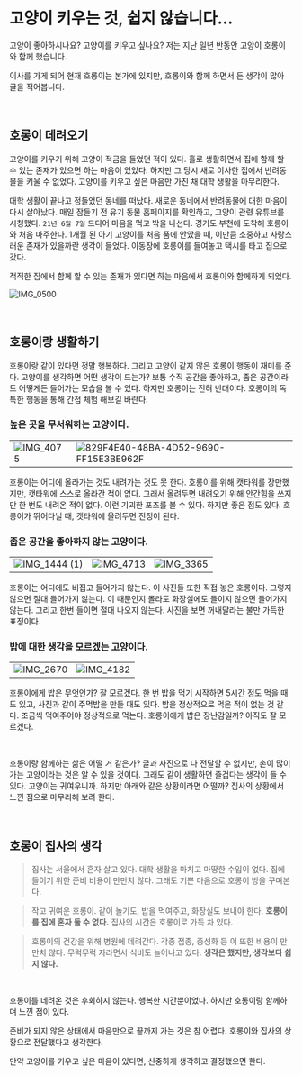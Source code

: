 # 고양이 키우는 것, 쉽지 않습니다...

고양이 좋아하시나요? 고양이를 키우고 싶나요? 저는 지난 일년 반동안 고양이 호롱이와 함께 했습니다.

이사를 가게 되어 현재 호롱이는 본가에 있지만, 호롱이와 함께 하면서 든 생각이 많아 글을 적어봅니다.

<br>

## 호롱이 데려오기

고양이를 키우기 위해 고양이 적금을 들었던 적이 있다. 홀로 생활하면서 집에 함께 할 수 있는 존재가 있으면 하는 마음이 있었다. 하지만 그 당시 새로 이사한 집에서 반려동물을 키울 수 없었다. 고양이를 키우고 싶은 마음만 가진 채 대학 생활을 마무리한다.

대학 생활이 끝나고 정들었던 동네를 떠났다. 새로운 동네에서 반려동물에 대한 마음이 다시 살아났다. 매일 잠들기 전 유기 동물 홈페이지를 확인하고, 고양이 관련 유튜브를 시청했다. `21년 6월 7일` 드디어 마음을 먹고 밖을 나선다. 경기도 부천에 도착해 호롱이와 처음 마주한다. 1개월 된 아기 고양이를 처음 품에 안았을 때, 이만큼 소중하고 사랑스러운 존재가 있을까란 생각이 들었다. 이동장에 호롱이를 들여놓고 택시를 타고 집으로 갔다.

적적한 집에서 함께 할 수 있는 존재가 있다면 하는 마음에서 호롱이와 함께하게 되었다.

![IMG_0500](https://github.com/Leejin-Yang/Leejin-Yang/assets/78616893/9b99589c-15c0-41ce-bd5f-2017d0e718f9)

<br>

## 호롱이랑 생활하기

호롱이랑 같이 있다면 정말 행복하다. 그리고 고양이 같지 않은 호롱이 행동이 재미를 준다. 고양이를 생각하면 어떤 생각이 드는가? 보통 수직 공간을 좋아하고, 좁은 공간이라도 어떻게든 들어가는 모습을 볼 수 있다. 하지만 호롱이는 전혀 반대이다. 호롱이의 독특한 행동을 통해 간접 체험 해보길 바란다.

### 높은 곳을 무서워하는 고양이다.

|                                                                                                              |                                                                                                                                          |
| ------------------------------------------------------------------------------------------------------------ | ---------------------------------------------------------------------------------------------------------------------------------------- |
| ![IMG_4075](https://github.com/Leejin-Yang/Leejin-Yang/assets/78616893/99b68232-0b86-4a30-a494-8b1d9dc82154) | ![829F4E40-48BA-4D52-9690-FF15E3BE962F](https://github.com/Leejin-Yang/Leejin-Yang/assets/78616893/3f986ae9-b295-4755-8394-d7a6d23e992c) |

호롱이는 어디에 올라가는 것도 내려가는 것도 못 한다. 호롱이를 위해 캣타워를 장만했지만, 캣타워에 스스로 올라간 적이 없다. 그래서 올려두면 내려오기 위해 안간힘을 쓰지만 한 번도 내려온 적이 없다. 이런 기괴한 포즈를 볼 수 있다. 하지만 좋은 점도 있다. 호롱이가 뛰어다닐 때, 캣타워에 올려두면 진정이 된다.

### 좁은 공간을 좋아하지 않는 고양이다.

|                                                                                                                  |                                                                                                              |                                                                                                              |
| ---------------------------------------------------------------------------------------------------------------- | ------------------------------------------------------------------------------------------------------------ | ------------------------------------------------------------------------------------------------------------ |
| ![IMG_1444 (1)](https://github.com/Leejin-Yang/Leejin-Yang/assets/78616893/c44e1585-1610-4355-bda6-1e5af31b8878) | ![IMG_4713](https://github.com/Leejin-Yang/Leejin-Yang/assets/78616893/c8921284-8809-48b0-bb10-0018a0993eb0) | ![IMG_3365](https://github.com/Leejin-Yang/Leejin-Yang/assets/78616893/b063575a-f251-4680-bb6b-42f7e4b348ce) |

호롱이는 어디에도 비집고 들어가지 않는다. 이 사진들 또한 직접 놓은 호롱이다. 그렇지 않으면 절대 들어가지 않는다. 이 때문인지 몰라도 화장실에도 들이지 않으면 들어가지 않는다. 그리고 한번 들이면 절대 나오지 않는다. 사진을 보면 꺼내달라는 불만 가득한 표정이다.

### 밥에 대한 생각을 모르겠는 고양이다.

|                                                                                                              |                                                                                                              |
| ------------------------------------------------------------------------------------------------------------ | ------------------------------------------------------------------------------------------------------------ |
| ![IMG_2670](https://github.com/Leejin-Yang/Leejin-Yang/assets/78616893/2b703513-5280-48bf-89c2-bd51b8fd48ac) | ![IMG_4182](https://github.com/Leejin-Yang/Leejin-Yang/assets/78616893/735d9789-1aae-4d8f-9d14-6698ea48c493) |

호롱이에게 밥은 무엇인가? 잘 모르겠다. 한 번 밥을 먹기 시작하면 5시간 정도 먹을 때도 있고, 사진과 같이 주먹밥을 만들 때도 있다. 밥을 정상적으로 먹은 적이 없는 것 같다. 조금씩 먹여주어야 정상적으로 먹는다. 호롱이에게 밥은 장난감일까? 아직도 잘 모르겠다.

<br>

호롱이랑 함께하는 삶은 어떨 거 같은가? 글과 사진으로 다 전달할 수 없지만, 손이 많이 가는 고양이라는 것은 알 수 있을 것이다. 그래도 같이 생활하면 즐겁다는 생각이 들 수 있다. 고양이는 귀여우니까. 하지만 아래와 같은 상황이라면 어떨까? 집사의 상황에서 느낀 점으로 마무리해 보려 한다.

<br>

## 호롱이 집사의 생각

> 집사는 서울에서 혼자 살고 있다. 대학 생활을 마치고 마땅한 수입이 없다. 집에 들이기 위한 준비 비용이 만만치 않다. 그래도 기쁜 마음으로 호롱이 방을 꾸며본다.

> 작고 귀여운 호롱이. 같이 놀기도, 밥을 먹여주고, 화장실도 보내야 한다. **호롱이를 집에 혼자 둘 수 없다.** 집사의 시간은 호롱이로 가득 차 있다.

> 호롱이의 건강을 위해 병원에 데려간다. 각종 접종, 중성화 등 이 또한 비용이 만만치 않다. 무럭무럭 자라면서 식비도 늘어나고 있다. **생각은 했지만, 생각보다 쉽지 않다.**

<br>

호롱이를 데려온 것은 후회하지 않는다. 행복한 시간뿐이었다. 하지만 호롱이랑 함께하며 느낀 점이 있다.

준비가 되지 않은 상태에서 마음만으로 끝까지 가는 것은 참 어렵다. 호롱이와 집사의 상황으로 전달했다고 생각한다.

만약 고양이를 키우고 싶은 마음이 있다면, 신중하게 생각하고 결정했으면 한다.
